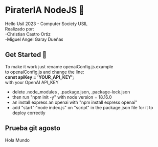 # PiraterIA NodeJS 📝  
Hello Usil 2023 - Computer Society USIL \
Realizado por: \
-Christian Castro Ortiz \
-Miguel Angel Garay Dueñas 

## Get Started 🚀  
To make it work just rename openaiConfig.js.example \
to openaiConfig.js and change the line: \
**const apiKey = 'YOUR_API_KEY';**  \
with your OpenAI API_KEY 

- delete .node_modules , .package.json, .package-lock.json
- then run "npm init -y" with node version = 18.16.0
- an install express an openai with  "npm install express openai"
- add "start":"node index.js" on "script" in the package.json file for it to deploy correctly

<!-- ## Prebuilt Components/Templates 🔥  
You can checkout prebuilt components and templates by clicking on the menu icon
on the top left corner of the navbar.
    
## Save Readme ✨  
Once you're done, click on the save button to directly save your Readme to your
project's root directory! -->


## Prueba git agosto
Hola Mundo
